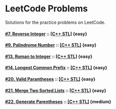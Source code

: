 # LeetCode Problems
Solutions for the practice problems on LeetCode.


#### [#7. Reverse Integer](https://leetcode.com/problems/reverse-integer/) :: [[C++ STL]](007.Reverse-Integer.STL) {easy}

#### [#9. Palindrome Number](https://leetcode.com/problems/palindrome-number/) :: [[C++ STL]](009.Palindrome-Number.STL) {easy}

#### [#13. Roman to Integer](https://leetcode.com/problems/roman-to-integer/) :: [[C++ STL]](013.Roman-to-Integer.STL) {easy}

#### [#14. Longest Common Prefix](https://leetcode.com/problems/longest-common-prefix/) :: [[C++ STL]](014.Longest-Common-Prefix.STL) {easy}

#### [#20. Valid Parantheses](https://leetcode.com/problems/valid-parentheses/) :: [[C++ STL]](020.Valid-Parantheses.STL) {easy}

#### [#21. Merge Two Sorted Lists](https://leetcode.com/problems/merge-two-sorted-lists/) :: [[C++ STL]](021.Merge-Two-Sorted-Lists.STL) {easy}

#### [#22. Generate Parentheses](https://leetcode.com/problems/generate-parentheses/) :: [[C++ STL]](022.Generate-Parentheses.STL) {medium}
